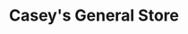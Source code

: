---
title: "Casey's General Store"
url: /rogers/caseys-general-store-north-2nd-street/
shop: Lebensmittel
---
